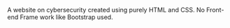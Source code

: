 A website on cybersecurity created using purely HTML and CSS.  No Front-end Frame work like Bootstrap used.  
